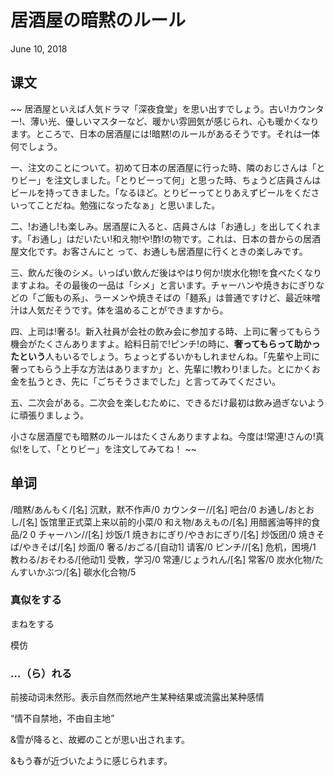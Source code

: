 # 居酒屋の暗黙のルール 
June 10, 2018

## 课文
~~
居酒屋といえば人気ドラマ「深夜食堂」を思い出すでしょう。古い!カウンター!、薄い光、優しいマスターなど、暖かい雰囲気が感じられ、心も暖かくなります。ところで、日本の居酒屋には!暗黙!のルールがあるそうです。それは一体何でしょう。 

一、注文のことについて。初めて日本の居酒屋に行った時、隣のおじさんは「とりビー」を注文しました。「とりビーって何」と思った時、ちょうど店員さんはビールを持ってきました。「なるほど。とりビーってとりあえずビールをくださいってことだね。勉強になったなぁ」と思いました。

二、!お通し!も楽しみ。居酒屋に入ると、店員さんは「お通し」を出してくれます。「お通し」はだいたい!和え物!や!酢!の物です。これは、日本の昔からの居酒屋文化です。お客さんにと って、お通しも居酒屋に行くときの楽しみです。 

三、飲んだ後のシメ。いっぱい飲んだ後はやはり何か!炭水化物!を食べたくなりますよね。その最後の一品は「シメ」と言います。チャーハンや焼きおにぎりなどの「ご飯もの系」、ラーメンや焼きそばの「麺系」は普通ですけど、最近味噌汁は人気だそうです。体を温めることができますから。 

四、上司は!奢る!。新入社員が会社の飲み会に参加する時、上司に奢ってもらう機会がたくさんありますよ。給料日前で!ピンチ!の時に、**奢ってもらって助かったという**人もいるでしょう。ちょっとずるいかもしれませんね。「先輩や上司に奢ってもらう上手な方法はありますか」と、先輩に!教わり!ました。とにかくお金を払うとき、先に「ごちそうさまでした」と言ってみてください。 

五、二次会がある。二次会を楽しむために、できるだけ最初は飲み過ぎないように頑張りましょう。 

小さな居酒屋でも暗黙のルールはたくさんありますよね。今度は!常連!さんの!真似!をして、「とりビー」を注文してみてね！ 
~~

## 单词
/暗黙/あんもく/[名] 沉默，默不作声/0
カウンター//[名] 吧台/0
お通し/おとおし/[名] 饭馆里正式菜上来以前的小菜/0
和え物/あえもの/[名] 用醋酱油等拌的食品/2 0
チャーハン//[名] 炒饭/1
焼きおにぎり/やきおにぎり/[名] 炒饭团/0
焼きそば/やきそば/[名] 炒面/0
奢る/おごる/[自动1] 请客/0
ピンチ//[名] 危机，困境/1
教わる/おそわる/[他动1] 受教，学习/0
常連/じょうれん/[名] 常客/0
炭水化物/たんすいかぶつ/[名] 碳水化合物/5

### 真似をする
まねをする

模仿

### ...（ら）れる
前接动词未然形。表示自然而然地产生某种结果或流露出某种感情

“情不自禁地，不由自主地”

&雪が降ると、故郷のことが思い出されます。

&もう春が近づいたように感じられます。
